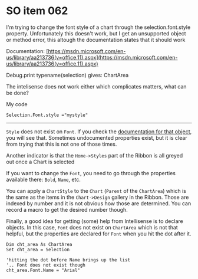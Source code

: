 # SO item 062
I'm trying to change the font style of a chart through the selection.font.style property. Unfortunately this doesn't work, but I get an unsupported object or method error, this altough the documentation states that it should work

Documentation: [https://msdn.microsoft.com/en-us/library/aa213736(v=office.11).aspx](https://msdn.microsoft.com/en-us/library/aa213736(v=office.11).aspx)

Debug.print typename(selection) gives: ChartArea

The intelisense does not work either which complicates matters, what can be done?

My code

```
Selection.Font.style ="mystyle"

```

----

`Style` does not exist on `Font`. If you check the [documentation for that object](https://msdn.microsoft.com/en-us/library/aa174220(v=office.11).aspx), you will see that. Sometimes undocumented properties exist, but it is clear from trying that this is not one of those times.

Another indicator is that the `Home->Styles` part of the Ribbon is all greyed out once a Chart is selected

If you want to change the `Font`, you need to go through the properties available there: `Bold`, `Name`, etc.

You can apply a `ChartStyle` to the `Chart` (`Parent` of the `ChartArea`) which is the same as the items in the `Chart->Design` gallery in the Ribbon. Those are indexed by number and it is not obvious how those are determined. You can record a macro to get the desired number though.

Finally, a good idea for getting (some) help from Intellisense is to declare objects. In this case, `Font` does not exist on `ChartArea` which is not that helpful, but the properties are declared for `Font` when you hit the dot after it.

```
Dim cht_area As ChartArea
Set cht_area = Selection

'hitting the dot before Name brings up the list
'.. Font does not exist though
cht_area.Font.Name = "Arial"

```
